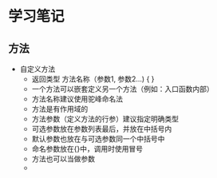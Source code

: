 # 学习笔记

## 方法

* 自定义方法
  * 返回类型 方法名称（参数1, 参数2...) {  }
  * 一个方法可以嵌套定义另一个方法（例如：入口函数内部）
  * 方法名称建议使用驼峰命名法
  * 方法是有作用域的
  * 方法参数（定义方法的行参）建议指定明确类型
  * 可选参数放在参数列表最后，并放在中括号内
  * 默认参数也放在与可选参数同一个中括号中
  * 命名参数放在{}中，调用时使用冒号
  * 方法也可以当做参数
  * 